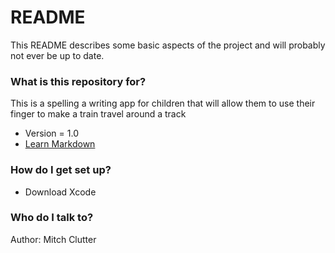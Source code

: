 # README #

This README describes some basic aspects of the project and will probably not ever be up to date.

### What is this repository for? ###

This is a spelling a writing app for children that will allow them to use their finger to make a train travel around a track
* Version = 1.0
* [Learn Markdown](https://bitbucket.org/tutorials/markdowndemo)

### How do I get set up? ###

* Download Xcode

### Who do I talk to? ###

Author: Mitch Clutter